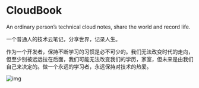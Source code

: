 # CloudBook
An ordinary person’s technical cloud notes, share the world and record life.

一个普通人的技术云笔记，分享世界，记录人生。

作为一个开发者，保持不断学习的习惯是必不可少的。我们无法改变时代的走向，但至少别被远远拉在后面，我们可能无法改变我们的学历，家室，但未来是由我们自己来决定的。做一个永远的学习者，永远保持对技术的热爱。

![img](https://tva1.sinaimg.cn/large/007S8ZIlly1gho2tr0lcuj30g40r7taa.jpg)
